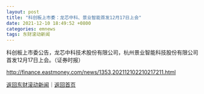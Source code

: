 ```yaml
---
layout: post
title: "科创板上市委：龙芯中科、景业智能首发12月17日上会"
date: 2021-12-10 18:49:52 +0800
categories: emnews
tags: 东财滚动新闻
---
```


科创板上市委公告，龙芯中科技术股份有限公司，杭州景业智能科技股份有限公司首发12月17日上会。（证券时报）

<http://finance.eastmoney.com/news/1353,202112102210217211.html>

[返回东财滚动新闻](//finews.withounder.com/emnews/)｜[返回首页](//finews.withounder.com/)